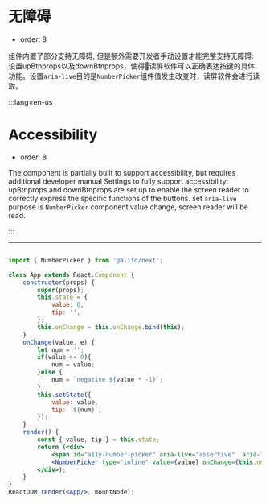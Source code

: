 # 无障碍

- order: 8

组件内置了部分支持无障碍, 但是额外需要开发者手动设置才能完整支持无障碍: 设置upBtnprops以及downBtnprops，使得读屏软件可以正确表达按键的具体功能。设置`aria-live`目的是`NumberPicker`组件值发生改变时，读屏软件会进行读取。

:::lang=en-us
# Accessibility

- order: 8

The component is partially built to support accessibility, but requires additional developer manual Settings to fully support accessibility: upBtnprops and downBtnprops are set up to enable the screen reader to correctly express the specific functions of the buttons. set `aria-live` purpose is `NumberPicker` component value change, screen reader will be read.

:::

---

````jsx

import { NumberPicker } from '@alifd/next';

class App extends React.Component {
    constructor(props) {
        super(props);
        this.state = {
            value: 0,
            tip: '',
        };
        this.onChange = this.onChange.bind(this);
    }
    onChange(value, e) {
        let num = '';
        if(value >= 0){
            num = value;
        }else {
            num = `negative ${value * -1}`;
        }
        this.setState({
            value: value,
            tip: `${num}`,
        });
    }
    render() {
        const { value, tip } = this.state;
        return (<div>
            <span id="a11y-number-picker" aria-live="assertive"  aria-label={tip}></span>
            <NumberPicker type="inline" value={value} onChange={this.onChange} upBtnProps={{'aria-label':'increasing button'}} downBtnProps={{'aria-label':'decreasing button'}} aria-labelledby="a11y-number-picker" />
        </div>);
    }
}
ReactDOM.render(<App/>, mountNode);
````
